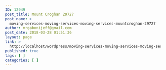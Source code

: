 ```yaml
---
ID: 12949
post_title: Mount Croghan 29727
post_name: >
  moving-services-moving-services-moving-services-mountcroghan-29727
author: mrgabonijeff@gmail.com
post_date: 2018-03-28 01:51:36
layout: page
link: >
  http://localhost/wordpress/moving-services-moving-services-moving-services-mountcroghan-29727/
published: true
tags: [ ]
categories: [ ]
---
```

